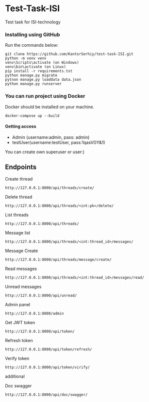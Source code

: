 # Test-Task-ISI
Test task for ISI-technology

### Installing using GitHub

Run the commands below:
````shell
git clone https://github.com/KantorSerhiy/test-task-ISI.git
python -m venv venv
venv\Scripts\activate (on Windows)
venv\bin\activate (on Linux)
pip install -r requirements.txt
python manage.py migrate
pytnon manage.py loaddata data.json 
python manage.py runserver
````


### You can run project using Docker 
Docker should be installed on your machine.

````shell
docker-compose up --build
````

#### Getting access

 - Admin (username:admin, pass: admin)
 - testUser(username:testUser, pass:1qasVGY&1)

You can create own superuser or user:)

## Endpoints

Create thread
````
http://127.0.0.1:8000/api/threads/create/
````
Delete thread
````
http://127.0.0.1:8000/api/threads/<int:pk>/delete/
````
List threads
````
http://127.0.0.1:8000/api/threads/
````
Message list 
````
http://127.0.0.1:8000/api/threads/<int:thread_id>/messages/
````
Message Create
````
http://127.0.0.1:8000/api/threads/message/create/
````
Read messages
````
http://127.0.0.1:8000/api/threads/<int:thread_id>/messages/read/
````
Unread messages
````
http://127.0.0.1:8000/api/unread/
````
Admin panel
````
http://127.0.0.1:8000/admin
````
Get JWT token
````
http://127.0.0.1:8000/api/token/
````
Refresh token
````
http://127.0.0.1:8000/api/token/refresh/
````
Verify token
````
http://127.0.0.1:8000/api/token/virify/
````

additional

Doc swagger
````
http://127.0.0.1:8000/api/doc/swagger/
````